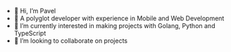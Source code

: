 - 👋 Hi, I’m Pavel
- 👀 A polyglot developer with experience in Mobile and Web Development
- 🌱 I’m currently interested in making projects with Golang, Python and TypeScript
- 💞️ I’m looking to collaborate on projects
<!-- - 📫 How to reach me  -->

<!---
larinpaul/larinpaul is a ✨ special ✨ repository because its `README.md` (this file) appears on your GitHub profile.
You can click the Preview link to take a look at your changes.
--->
